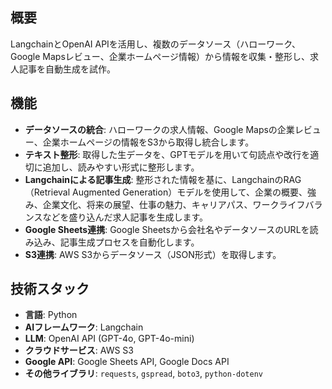## 概要
LangchainとOpenAI APIを活用し、複数のデータソース（ハローワーク、Google Mapsレビュー、企業ホームページ情報）から情報を収集・整形し、求人記事を自動生成を試作。

## 機能
- **データソースの統合**: ハローワークの求人情報、Google Mapsの企業レビュー、企業ホームページの情報をS3から取得し統合します。
- **テキスト整形**: 取得した生データを、GPTモデルを用いて句読点や改行を適切に追加し、読みやすい形式に整形します。
- **Langchainによる記事生成**: 整形された情報を基に、LangchainのRAG（Retrieval Augmented Generation）モデルを使用して、企業の概要、強み、企業文化、将来の展望、仕事の魅力、キャリアパス、ワークライフバランスなどを盛り込んだ求人記事を生成します。
- **Google Sheets連携**: Google Sheetsから会社名やデータソースのURLを読み込み、記事生成プロセスを自動化します。
- **S3連携**: AWS S3からデータソース（JSON形式）を取得します。

## 技術スタック
- **言語**: Python
- **AIフレームワーク**: Langchain
- **LLM**: OpenAI API (GPT-4o, GPT-4o-mini)
- **クラウドサービス**: AWS S3
- **Google API**: Google Sheets API, Google Docs API
- **その他ライブラリ**: `requests`, `gspread`, `boto3`, `python-dotenv`
